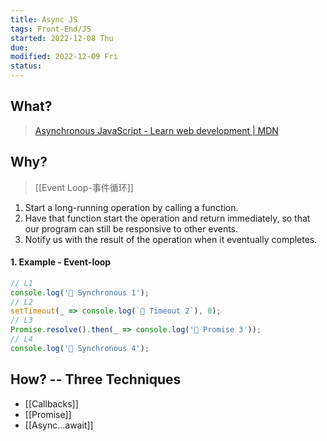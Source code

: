 ```yaml
---
title: Async JS
tags: Front-End/JS  
started: 2022-12-08 Thu
due: 
modified: 2022-12-09 Fri
status: 
---
```


## What?
>[Asynchronous JavaScript - Learn web development | MDN](https://developer.mozilla.org/en-US/docs/Learn/JavaScript/Asynchronous)

## Why?
>[[Event Loop-事件循环]]
1. Start a long-running operation by calling a function.
2. Have that function start the operation and return immediately, so that our program can still be responsive to other events.
3. Notify us with the result of the operation when it eventually completes.
#### 1. Example - Event-loop

```js
// L1
console.log('🥪 Synchronous 1');
// L2
setTimeout(_ => console.log(`🍅 Timeout 2`), 0);
// L3
Promise.resolve().then(_ => console.log('🍍 Promise 3'));
// L4
console.log('🥪 Synchronous 4');
```

## How? -- Three Techniques
- [[Callbacks]]
- [[Promise]]
- [[Async...await]]